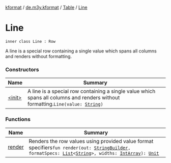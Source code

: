 [kformat](../../../index.md) / [de.m3y.kformat](../../index.md) / [Table](../index.md) / [Line](./index.md)

# Line

`inner class Line : Row`

A line is a special row containing a single value which spans all columns and renders without formatting.

### Constructors

| Name | Summary |
|---|---|
| [&lt;init&gt;](-init-.md) | A line is a special row containing a single value which spans all columns and renders without formatting.`Line(value: `[`String`](https://kotlinlang.org/api/latest/jvm/stdlib/kotlin/-string/index.html)`)` |

### Functions

| Name | Summary |
|---|---|
| [render](render.md) | Renders the row values using provided value format specifiers`fun render(out: `[`StringBuilder`](https://kotlinlang.org/api/latest/jvm/stdlib/kotlin.text/-string-builder/index.html)`, formatSpecs: `[`List`](https://kotlinlang.org/api/latest/jvm/stdlib/kotlin.collections/-list/index.html)`<`[`String`](https://kotlinlang.org/api/latest/jvm/stdlib/kotlin/-string/index.html)`>, widths: `[`IntArray`](https://kotlinlang.org/api/latest/jvm/stdlib/kotlin/-int-array/index.html)`): `[`Unit`](https://kotlinlang.org/api/latest/jvm/stdlib/kotlin/-unit/index.html) |
